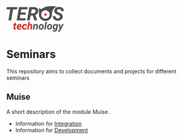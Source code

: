 
![Teros HDL logo ](doc/logo.png)

# Seminars

This repository aims to collect documents and projects for different seminars

## Muise

A short description of the module Muise .

- Information for [Integration](./doc/README_integration.md "Integration")
- Information for [Development](./doc/README_development.md "Development")
